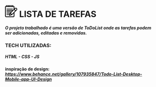# <img width="40px" height="40px" src="./assets/img/bloco-de-anotacoes.png"/> **LISTA DE TAREFAS** 

#### *O projeto trabalhado é uma versão de ToDoList onde as tarefas podem ser adicionadas, editadas e removidas.*

### **TECH UTILIZADAS:**

##### HTML - CSS - JS

#### **inspiração de design:** *https://www.behance.net/gallery/107935847/Todo-List-Desktop-Mobile-app-UI-Design*